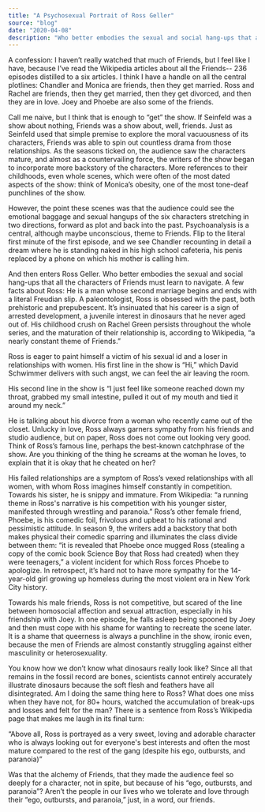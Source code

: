 ```yaml
---
title: "A Psychosexual Portrait of Ross Geller"
source: "blog"
date: "2020-04-08"
description: "Who better embodies the sexual and social hang-ups that all the characters of Friends must learn to navigate"
---
```


<p>A confession: I haven’t really watched that much of Friends, but I feel like I have, because I’ve read the Wikipedia articles about all the Friends-- 236 episodes distilled to a six articles. I think I have a handle on all the central plotlines: Chandler and Monica are friends, then they get married. Ross and Rachel are friends, then they get married, then they get divorced, and then they are in love. Joey and Phoebe are also some of the friends.</p>

<p>Call me naive, but I think that is enough to “get” the show. If Seinfeld was a show about nothing, Friends was a show about, well, friends. Just as Seinfeld used that simple premise to explore the moral vacuousness of its characters, Friends was able to spin out countless drama from those relationships. As the seasons ticked on, the audience saw the characters mature, and almost as a countervailing force, the writers of the show began to incorporate more backstory of the characters. More references to their childhoods, even whole scenes, which were often of the most dated aspects of the show: think of Monica’s obesity, one of the most tone-deaf punchlines of the show.</p>

<p>However, the point these scenes was that the audience could see the emotional baggage and sexual hangups of the six characters stretching in two directions, forward as plot and back into the past. Psychoanalysis is a central, although maybe unconscious, theme to Friends. Flip to the literal first minute of the first episode, and we see Chandler recounting in detail a dream where he is standing naked in his high school cafeteria, his penis replaced by a phone on which his mother is calling him.</p>

<p>And then enters Ross Geller. Who better embodies the sexual and social hang-ups that all the characters of Friends must learn to navigate. A few facts about Ross: He is a man whose second marriage begins and ends with a literal Freudian slip. A paleontologist, Ross is obsessed with the past, both prehistoric and prepubescent. It’s insinuated that his career is a sign of arrested development, a juvenile interest in dinosaurs that he never aged out of. His childhood crush on Rachel Green persists throughout the whole series, and the maturation of their relationship is, according to Wikipedia, “a nearly constant theme of Friends.”</p>

<p>Ross is eager to paint himself a victim of his sexual id and a loser in relationships with women. His first line in the show is “Hi,” which David Schwimmer delivers with such angst, we can feel the air leaving the room.</p>

<p>His second line in the show is “I just feel like someone reached down my throat, grabbed my small intestine, pulled it out of my mouth and tied it around my neck.”</p>

<p>He is talking about his divorce from a woman who recently came out of the closet. Unlucky in love, Ross always garners sympathy from his friends and studio audience, but on paper, Ross does not come out looking very good. Think of Ross’s famous line, perhaps the best-known catchphrase of the show. Are you thinking of the thing he screams at the woman he loves, to explain that it is okay that he cheated on her?</p>

<p>His failed relationships are a symptom of Ross’s vexed relationships with all women, with whom Ross imagines himself constantly in competition. Towards his sister, he is snippy and immature. From Wikipedia: “a running theme in Ross's narrative is his competition with his younger sister, manifested through wrestling and paranoia.” Ross’s other female friend, Phoebe, is his comedic foil, frivolous and upbeat to his rational and pessimistic attitude. In season 9, the writers add a backstory that both makes physical their comedic sparring and illuminates the class divide between them: “it is revealed that Phoebe once mugged Ross (stealing a copy of the comic book Science Boy that Ross had created) when they were teenagers,” a violent incident for which Ross forces Phoebe to apologize. In retrospect, it’s hard not to have more sympathy for the 14-year-old girl growing up homeless during the most violent era in New York City history.</p>

<p>Towards his male friends, Ross is not competitive, but scared of the line between homosocial affection and sexual attraction, especially in his friendship with Joey. In one episode, he falls asleep being spooned by Joey and then must cope with his shame for wanting to recreate the scene later. It is a shame that queerness is always a punchline in the show, ironic even, because the men of Friends are almost constantly struggling against either masculinity or heterosexuality.</p>

<p>You know how we don’t know what dinosaurs really look like? Since all that remains in the fossil record are bones, scientists cannot entirely accurately illustrate dinosaurs because the soft flesh and feathers have all disintegrated. Am I doing the same thing here to Ross? What does one miss when they have not, for 80+ hours, watched the accumulation of break-ups and losses and felt for the man? There is a sentence from Ross’s Wikipedia page that makes me laugh in its final turn:</p>

<p>“Above all, Ross is portrayed as a very sweet, loving and adorable character who is always looking out for everyone's best interests and often the most mature compared to the rest of the gang (despite his ego, outbursts, and paranoia)”</p>

<p>Was that the alchemy of Friends, that they made the audience feel so deeply for a character, not in spite, but because of his “ego, outbursts, and paranoia”? Aren’t the people in our lives who we tolerate and love through their “ego, outbursts, and paranoia,” just, in a word, our friends.</p>
